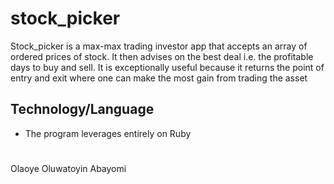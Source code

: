 # stock_picker
Stock_picker is a max-max trading investor app that accepts an array of ordered prices of stock. It then advises on the best deal i.e. the profitable days to buy and sell.
It is exceptionally useful because it returns the point of entry and exit where one can make the most gain from trading the asset

## Technology/Language
- The program leverages entirely on Ruby

#
Olaoye Oluwatoyin Abayomi
